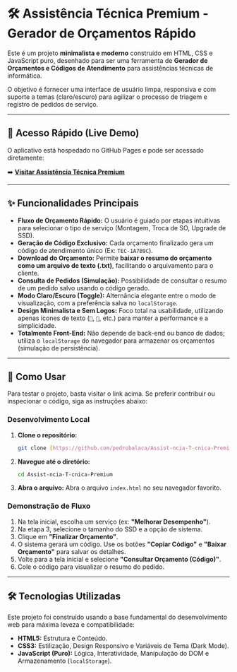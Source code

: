 # 🛠️ Assistência Técnica Premium - Gerador de Orçamentos Rápido

Este é um projeto **minimalista e moderno** construído em HTML, CSS e JavaScript puro, desenhado para ser uma ferramenta de **Gerador de Orçamentos e Códigos de Atendimento** para assistências técnicas de informática.

O objetivo é fornecer uma interface de usuário limpa, responsiva e com suporte a temas (claro/escuro) para agilizar o processo de triagem e registro de pedidos de serviço.

---

## 🔗 Acesso Rápido (Live Demo)

O aplicativo está hospedado no GitHub Pages e pode ser acessado diretamente:

➡️ **[Visitar Assistência Técnica Premium](https://pedrobalaca.github.io/Assist-ncia-T-cnica-Premium/)**

---

## ✨ Funcionalidades Principais

* **Fluxo de Orçamento Rápido:** O usuário é guiado por etapas intuitivas para selecionar o tipo de serviço (Montagem, Troca de SO, Upgrade de SSD).
* **Geração de Código Exclusivo:** Cada orçamento finalizado gera um código de atendimento único (Ex: `TEC-1A7B9C`).
* **Download do Orçamento:** Permite **baixar o resumo do orçamento como um arquivo de texto (.txt)**, facilitando o arquivamento para o cliente.
* **Consulta de Pedidos (Simulação):** Possibilidade de consultar o resumo de um pedido salvo usando o código gerado.
* **Modo Claro/Escuro (Toggle):** Alternância elegante entre o modo de visualização, com a preferência salva no `localStorage`.
* **Design Minimalista e Sem Logos:** Foco total na usabilidade, utilizando apenas ícones de texto (`🔧`, `🚀`, etc.) para manter a performance e a simplicidade.
* **Totalmente Front-End:** Não depende de back-end ou banco de dados; utiliza o `localStorage` do navegador para armazenar os orçamentos (simulação de persistência).

---

## 🚀 Como Usar

Para testar o projeto, basta visitar o link acima. Se preferir contribuir ou inspecionar o código, siga as instruções abaixo:

### Desenvolvimento Local

1.  **Clone o repositório:**
    ```bash
    git clone [https://github.com/pedrobalaca/Assist-ncia-T-cnica-Premium.git](https://github.com/pedrobalaca/Assist-ncia-T-cnica-Premium.git)
    ```
2.  **Navegue até o diretório:**
    ```bash
    cd Assist-ncia-T-cnica-Premium
    ```
3.  **Abra o arquivo:**
    Abra o arquivo `index.html` no seu navegador favorito.

### Demonstração de Fluxo

1.  Na tela inicial, escolha um serviço (ex: **"Melhorar Desempenho"**).
2.  Na etapa 3, selecione o tamanho do SSD e a opção de sistema.
3.  Clique em **"Finalizar Orçamento"**.
4.  O sistema gerará um código. Use os botões **"Copiar Código"** e **"Baixar Orçamento"** para salvar os detalhes.
5.  Volte para a tela inicial e selecione **"Consultar Orçamento (Código)"**.
6.  Cole o código para visualizar o resumo do pedido.

---

## 🛠️ Tecnologias Utilizadas

Este projeto foi construído usando a base fundamental do desenvolvimento web para máxima leveza e compatibilidade:

* **HTML5:** Estrutura e Conteúdo.
* **CSS3:** Estilização, Design Responsivo e Variáveis de Tema (Dark Mode).
* **JavaScript (Puro):** Lógica, Interatividade, Manipulação do DOM e Armazenamento (`localStorage`).
